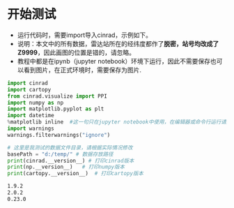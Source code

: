 # 开始测试
- 运行代码时，需要import导入cinrad，示例如下。
- 说明：本文中的所有数据，雷达站所在的经纬度都作了**脱密，站号均改成了Z9999**，因此画图的位置是错的，请忽略。
- 教程中都是在ipynb（jupyter notebook）环境下运行，因此不需要保存也可以看到图片，在正式环境时，需要保存为图片.
```python
import cinrad
import cartopy
from cinrad.visualize import PPI
import numpy as np
import matplotlib.pyplot as plt
import datetime
%matplotlib inline  #这一句只在jupyter notebook中使用，在编辑器或命令行运行请删掉
import warnings
warnings.filterwarnings("ignore")

# 这里是我测试的数据文件目录，请根据实际情况修改
basePath = "d:/temp/" # 数据存放路径
print(cinrad.__version__) # 打印cinrad版本
print(np.__version__)   # 打印numpy版本
print(cartopy.__version__)  # 打印cartopy版本
```
```md
1.9.2
2.0.2
0.23.0
```

